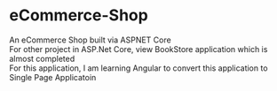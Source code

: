 # eCommerce-Shop
An eCommerce Shop built via ASPNET Core</br>
For other project in ASP.Net Core, view BookStore application which is almost completed</br>
For this application, I am learning Angular to convert this application to Single Page Applicatoin
